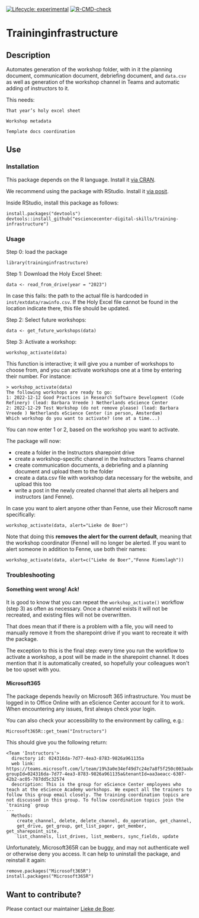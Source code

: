 [![Lifecycle: experimental](https://img.shields.io/badge/lifecycle-experimental-orange.svg)](https://lifecycle.r-lib.org/articles/stages.html#experimental)
[![R-CMD-check](https://github.com/esciencecenter-digital-skills/training-infrastructure/workflows/R-CMD-check/badge.svg)](https://github.com/esciencecenter-digital-skills/training-infrastructure/actions)

# Traininginfrastructure

## Description

Automates generation of the workshop folder, with in it the planning document, communication document, debriefing document, and `data.csv` as well as generation of the workshop channel in Teams and automatic adding of instructors to it. 

This needs: 

    That year’s holy excel sheet 

    Workshop metadata 

    Template docs coordination 

## Use

### Installation
This package depends on the R language. Install it [via CRAN](https://cran.r-project.org/).

We recommend using the package with RStudio. Install it [via posit](https://posit.co/downloads/).

Inside RStudio, install this package as follows:
```
install.packages("devtools")
devtools::install_github("esciencecenter-digital-skills/training-infrastructure")
```

### Usage

Step 0: load the package
```
library(traininginfrastructure)
```

Step 1: Download the Holy Excel Sheet:
```
data <- read_from_drive(year = "2023")
```
In case this fails: the path to the actual file is hardcoded in
`inst/extdata/rawinfo.csv`. If the Holy Excel file cannot be found
in the location indicate there, this file should be updated.


Step 2: Select future workshops:
```
data <- get_future_workshops(data)
```

Step 3: Activate a workshop:
```
workshop_activate(data)
```
This function is interactive; it will give you a number of workshops to choose
from, and you can activate workshops one at a time by entering their number.
For instance:

```
> workshop_activate(data)
The following workshops are ready to go:
1: 2022-12-12 Good Practices in Research Software Development (Code Refinery) (lead: Barbara Vreede ) Netherlands eScience Center
2: 2022-12-29 Test Workshop (do not remove please) (lead: Barbara Vreede ) Netherlands eScience Center (in person, Amsterdam)
Which workshop do you want to activate? (one at a time...)
```
You can now enter 1 or 2, based on the workshop you want to activate.

The package will now:
- create a folder in the Instructors sharepoint drive
- create a workshop-specific channel in the Instructors Teams channel
- create communication documents, a debriefing and a planning document and upload them to the folder
- create a data.csv file with workshop data necessary for the website, and upload this too
- write a post in the newly created channel that alerts all helpers and instructors (and Fenne).

In case you want to alert anyone other than Fenne, use their Microsoft name specifically:

```
workshop_activate(data, alert="Lieke de Boer")
```

Note that doing this **removes the alert for the current default**, meaning that the workshop coordinator (Fenne) will no longer be alerted. If you want to alert someone in addition to Fenne, use both their names:
```
workshop_activate(data, alert=c("Lieke de Boer","Fenne Riemslagh"))
```


### Troubleshooting

#### Something went wrong! Ack!
It is good to know that you can repeat the `workshop_activate()` workflow (step 3)
as often as necessary. Once a channel exists it will not be recreated, and existing
files will not be overwritten.

That does mean that if there is a problem with a file, you will need to manually
remove it from the sharepoint drive if you want to recreate it with the package.

The exception to this is the final step: every time you run the workflow to activate
a workshop, a post will be made in the sharepoint channel. It does mention that
it is automatically created, so hopefully your colleagues won't be too upset with you.


#### Microsoft365
The package depends heavily on Microsoft 365 infrastructure. You must be logged
in to Office Online with an eScience Center account for it to work. When
encountering any issues, first always check your login.

You can also check your accessibility to the environment by calling, e.g.:
```
Microsoft365R::get_team("Instructors")
```

This should give you the following return:
```
<Team 'Instructors'>
  directory id: 024316da-7d77-4ea3-8783-9826a961135a 
  web link: https://teams.microsoft.com/l/team/19%3a0e34ef49d7c24e7a8f5f250c003aabdc%40thread.tacv2/conversations?groupId=024316da-7d77-4ea3-8783-9826a961135a&tenantId=aa3aeacc-6307-42b2-ac05-787dd5c32574 
  description: This is the group for eScience Center employees who teach at the eScience Academy workshops. We expect all the trainers to follow this group email closely. The training coordination topics are not discussed in this group. To follow coordination topics join the `training` group 
---
  Methods:
    create_channel, delete, delete_channel, do_operation, get_channel,
    get_drive, get_group, get_list_pager, get_member, get_sharepoint_site,
    list_channels, list_drives, list_members, sync_fields, update
```

Unfortunately, Microsoft365R can be buggy, and may not authenticate well or otherwise
deny you access. It can help to uninstall the package, and reinstall it again:

```
remove.packages("Microsoft365R")
install.packages("Microsoft365R")
```

## Want to contribute?
Please contact our maintainer [Lieke de Boer](https://github.com/liekelotte).
